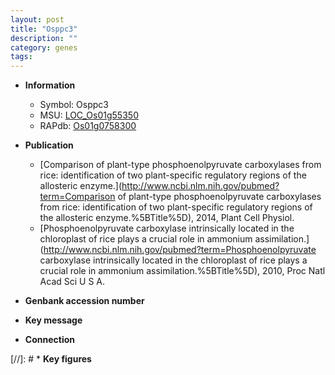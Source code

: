 ```yaml
---
layout: post
title: "Osppc3"
description: ""
category: genes
tags: 
---
```


* **Information**  
    + Symbol: Osppc3  
    + MSU: [LOC_Os01g55350](http://rice.uga.edu/cgi-bin/ORF_infopage.cgi?orf=LOC_Os01g55350)  
    + RAPdb: [Os01g0758300](https://rapdb.dna.affrc.go.jp/locus/?name=Os01g0758300)  

* **Publication**  
    + [Comparison of plant-type phosphoenolpyruvate carboxylases from rice: identification of two plant-specific regulatory regions of the allosteric enzyme.](http://www.ncbi.nlm.nih.gov/pubmed?term=Comparison of plant-type phosphoenolpyruvate carboxylases from rice: identification of two plant-specific regulatory regions of the allosteric enzyme.%5BTitle%5D), 2014, Plant Cell Physiol.
    + [Phosphoenolpyruvate carboxylase intrinsically located in the chloroplast of rice plays a crucial role in ammonium assimilation.](http://www.ncbi.nlm.nih.gov/pubmed?term=Phosphoenolpyruvate carboxylase intrinsically located in the chloroplast of rice plays a crucial role in ammonium assimilation.%5BTitle%5D), 2010, Proc Natl Acad Sci U S A.

* **Genbank accession number**  

* **Key message**  

* **Connection**  

[//]: # * **Key figures**  


